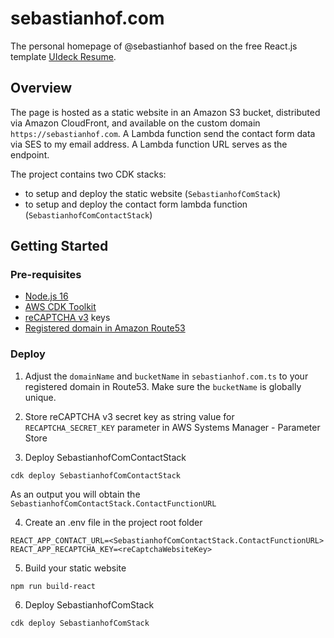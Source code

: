 # sebastianhof.com

The personal homepage of @sebastianhof based on the free React.js template [UIdeck Resume](https://uideck.com/templates/resume-react/).

## Overview

The page is hosted as a static website in an Amazon S3 bucket, distributed via Amazon CloudFront, and available on the custom domain `https://sebastianhof.com`.
A Lambda function send the contact form data via SES to my email address. A Lambda function URL serves as the endpoint.

The project contains two CDK stacks:

- to setup and deploy the static website (`SebastianhofComStack`)
- to setup and deploy the contact form lambda function (`SebastianhofComContactStack`)

## Getting Started

### Pre-requisites

- [Node.js 16](https://nodejs.org/en/download/current/)
- [AWS CDK Toolkit](https://docs.aws.amazon.com/cdk/v2/guide/cli.html)
- [reCAPTCHA v3](https://www.google.com/recaptcha/admin) keys
- [Registered domain in Amazon Route53](https://docs.aws.amazon.com/Route53/latest/DeveloperGuide/domain-register.html)


### Deploy

1. Adjust the `domainName` and `bucketName` in `sebastianhof.com.ts` to your registered domain in Route53. Make sure the `bucketName` is globally unique.

2. Store reCAPTCHA v3 secret key as string value for `RECAPTCHA_SECRET_KEY` parameter in AWS Systems Manager - Parameter Store

3. Deploy SebastianhofComContactStack

```
cdk deploy SebastianhofComContactStack
```

As an output you will obtain the `SebastianhofComContactStack.ContactFunctionURL`

4. Create an .env file in the project root folder

```
REACT_APP_CONTACT_URL=<SebastianhofComContactStack.ContactFunctionURL>
REACT_APP_RECAPTCHA_KEY=<reCaptchaWebsiteKey>
```

5. Build your static website

```
npm run build-react
```

6. Deploy SebastianhofComStack

```
cdk deploy SebastianhofComStack
```
